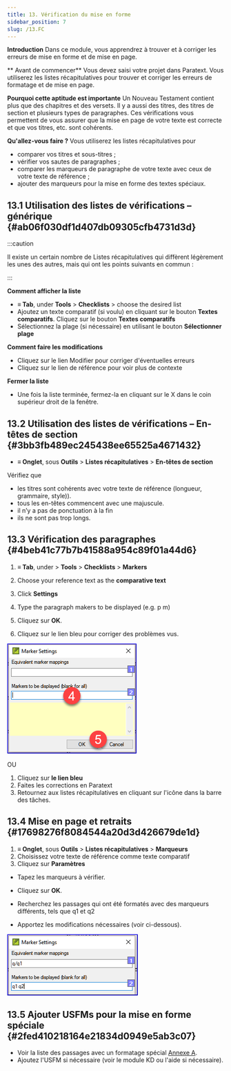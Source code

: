 ```yaml
---
title: 13. Vérification du mise en forme
sidebar_position: 7
slug: /13.FC
---
```




**Introduction** Dans ce module, vous apprendrez à trouver et à corriger les erreurs de mise en forme et de mise en page.


** Avant de commencer**  Vous devez saisi votre projet dans Paratext. Vous utiliserez les listes récapitulatives pour trouver et corriger les erreurs de formatage et de mise en page.


**Pourquoi cette aptitude est importante** Un Nouveau Testament contient plus que des chapitres et des versets. Il y a aussi des titres, des titres de section et plusieurs types de paragraphes. Ces vérifications vous permettent de vous assurer que la mise en page de votre texte est correcte et que vos titres, etc. sont cohérents.


**Qu'allez-vous faire ?**  Vous utiliserez les listes récapitulatives pour

- comparer vos titres et sous-titres ;
- vérifier vos sautes de paragraphes ;
- comparer les marqueurs de paragraphe de votre texte avec ceux de votre texte de référence ;
- ajouter des marqueurs pour la mise en forme des textes spéciaux.

## 13.1 Utilisation des listes de vérifications – générique {#ab06f030df1d407db09305cfb4731d3d}


:::caution

Il existe un certain nombre de Listes récapitulatives qui diffèrent légèrement les unes des autres, mais qui ont les points suivants en commun :

:::




**Comment afficher la liste**

- **≡ Tab**, under **Tools** &gt; **Checklists** &gt; choose the desired list
- Ajoutez un texte comparatif (si voulu) en cliquant sur le bouton **Textes comparatifs**. Cliquez sur le bouton **Textes comparatifs**
- Sélectionnez la plage (si nécessaire) en utilisant le bouton **Sélectionner plage**

**Comment faire les modifications**

- Cliquez sur le lien Modifier pour corriger d'éventuelles erreurs
- Cliquez sur le lien de référence pour voir plus de contexte

**Fermer la liste**

- Une fois la liste terminée, fermez-la en cliquant sur le X dans le coin supérieur droit de la fenêtre.

## 13.2 Utilisation des listes de vérifications – En-têtes de section {#3bb3fb489ec245438ee65525a4671432}

- **≡ Onglet**, sous **Outils** &gt; **Listes récapitulatives** &gt; **En-têtes de section**

Vérifiez que

- les titres sont cohérents avec votre texte de référence (longueur, grammaire, style)).
- tous les en-têtes commencent avec une majuscule.
- il n’y a pas de ponctuation à la fin
- ils ne sont pas trop longs.

## 13.3 Vérification des paragraphes {#4beb41c77b7b41588a954c89f01a44d6}


<div class='notion-row'>
<div class='notion-column' style={{width: 'calc((100% - (min(32px, 4vw) * 1)) * 0.5)'}}>

1. **≡ Tab**, under > **Tools** > **Checklists** > **Markers**

2. Choose your reference text as the **comparative text**

3. Click **Settings**

4. Type the paragraph makers to be displayed
(e.g. p m)

5. Cliquez sur **OK**.

6. Cliquez sur le lien bleu pour corriger des problèmes vus.

</div><div className='notion-spacer'></div>

<div class='notion-column' style={{width: 'calc((100% - (min(32px, 4vw) * 1)) * 0.5)'}}>


![](./1428959575.png)


</div><div className='notion-spacer'></div>
</div>

OU

1. Cliquez sur __le lien bleu__
2. Faites les corrections en Paratext
3. Retournez aux listes récapitulatives en cliquant sur l'icône dans la barre des tâches.

## 13.4 Mise en page et retraits {#17698276f8084544a20d3d426679de1d}

1. **≡ Onglet**, sous **Outils** &gt; **Listes récapitulatives** &gt; **Marqueurs**
2. Choisissez votre texte de référence comme texte comparatif
3. Cliquez sur **Paramètres**  

<div class='notion-row'>
<div class='notion-column' style={{width: 'calc((100% - (min(32px, 4vw) * 1)) * 0.5)'}}>

- Tapez les marqueurs à vérifier.

- Cliquez sur **OK**.

- Recherchez les passages qui ont été formatés avec des marqueurs différents, tels que q1 et q2

- Apportez les modifications nécessaires (voir ci-dessous).

</div><div className='notion-spacer'></div>

<div class='notion-column' style={{width: 'calc((100% - (min(32px, 4vw) * 1)) * 0.5)'}}>


![](./1300191702.png)


</div><div className='notion-spacer'></div>
</div>

## 13.5 Ajouter USFMs pour la mise en forme spéciale {#2fed410218164e21834d0949e5ab3c07}

- Voir la liste des passages avec un formatage spécial [Annexe A](https://manual.paratext.org/Training-Manual/Appendix/A.st).
- Ajoutez l'USFM si nécessaire (voir le module KD ou l'aide si nécessaire).
